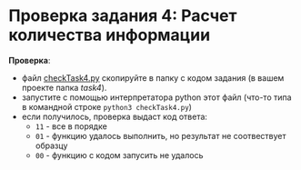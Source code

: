 # Проверка задания 4: Расчет количества информации

**Проверка**:
- файл [checkTask4.py](checkTask4.py) скопируйте в папку с кодом задания (в вашем проекте папка *task4*).
- запустите с помощью интерпретатора python этот файл (что-то типа в командной строке `python3 checkTask4.py`)
- если получилось, проверка выдаст код ответа:
    - `11` - все в порядке
    - `01` - функцию удалось выполнить, но результат не соотвествует образцу
    - `00` - функцию с кодом запусить не удалось